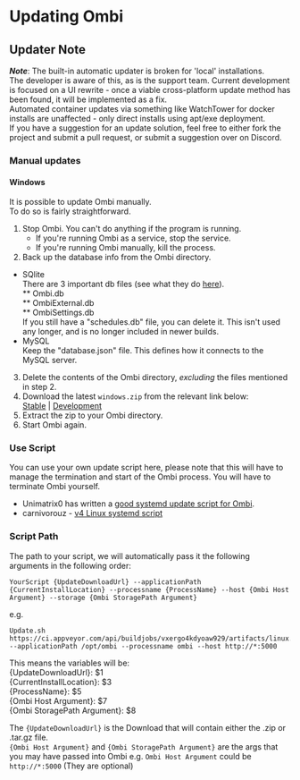 # Updating Ombi

## Updater Note

__*Note*__: The built-in automatic updater is broken for 'local' installations.  
The developer is aware of this, as is the support team. Current development is focused on a UI rewrite - once a viable cross-platform update method has been found, it will be implemented as a fix.<br>
Automated container updates via something like WatchTower for docker installs are unaffected - only direct installs using apt/exe deployment.<br>
If you have a suggestion for an update solution, feel free to either fork the project and submit a pull request, or submit a suggestion over on Discord.

### Manual updates
#### Windows
It is possible to update Ombi manually.<br>
To do so is fairly straightforward. <br>

1. Stop Ombi. You can't do anything if the program is running.
    * If you're running Ombi as a service, stop the service.
    * If you're running Ombi manually, kill the process.
2. Back up the database info from the Ombi directory.<br>
* SQlite<br>
There are 3 important db files (see what they do [here](https://github.com/tidusjar/Ombi/wiki/FAQ#what-are-the-dbs-for)).<br>
    ** Ombi.db<br>
    ** OmbiExternal.db<br>
    ** OmbiSettings.db<br>
If you still have a "schedules.db" file, you can delete it. This isn't used any longer, and is no longer included in newer builds.<br>
* MySQL<br>
Keep the "database.json" file. This defines how it connects to the MySQL server.
3. Delete the contents of the Ombi directory, _excluding_ the files mentioned in step 2.
4. Download the latest `windows.zip`  from the relevant link below:<br>
[Stable](https://github.com/tidusjar/Ombi/releases/latest) | [Development](https://ci.appveyor.com/project/tidusjar/requestplex/branch/develop/artifacts)
5. Extract the zip to your Ombi directory. 
6. Start Ombi again.

### Use Script

You can use your own update script here, please note that this will have to manage the termination and start of the Ombi process. You will have to terminate Ombi yourself.<br>
* Unimatrix0 has written a [good systemd update script for Ombi](https://github.com/Unimatrix0/update_ombi/blob/master/update_ombi.sh).
* carnivorouz - [v4 Linux systemd script](https://github.com/carnivorouz/updateOmbi/blob/main/updateOmbi.sh)

### Script Path

The path to your script, we will automatically pass it the following arguments in the following order:

```
YourScript {UpdateDownloadUrl} --applicationPath {CurrentInstallLocation} --processname {ProcessName} --host {Ombi Host Argument} --storage {Ombi StoragePath Argument}
```

e.g.

```
Update.sh https://ci.appveyor.com/api/buildjobs/vxergo4kdyoaw929/artifacts/linux.tar.gz --applicationPath /opt/ombi --processname ombi --host http://*:5000 
```

This means the variables will be:  
{UpdateDownloadUrl}: $1  
{CurrentInstallLocation}: $3  
{ProcessName}: $5  
{Ombi Host Argument}: $7  
{Ombi StoragePath Argument}: $8  

The `{UpdateDownloadUrl}` is the Download that will contain either the .zip or .tar.gz file.  
`{Ombi Host Argument}` and `{Ombi StoragePath Argument}` are the args that you may have passed into Ombi e.g. `Ombi Host Argument` could be `http://*:5000` (They are optional)